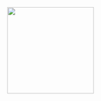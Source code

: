 
<link rel="stylesheet" href="README.css">
<img id="kelidestan" src="https://seemorgh.com/culture/cinema/cinema-articles/415058-%D8%B9%DA%A9%D8%B3-%D9%87%D8%A7%DB%8C-%D9%BE%D8%B1%D9%81%D8%B1%D9%88%D8%B4-%D8%AA%D8%B1%DB%8C%D9%86-%D9%81%DB%8C%D9%84%D9%85-%D8%B1%D9%88%DB%8C-%D9%BE%D8%B1%D8%AF%D9%87-vnom/" width="200" height="200">
